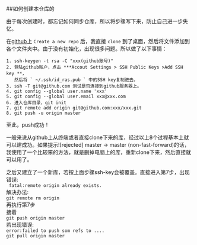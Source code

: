 ##如何创建本仓库的  

由于每次创建时，都忘记如何同步仓库，所以将步骤写下来，防止自己进一步失忆。  


在[github](https://www.github.com)上 `Create a new repo` 后，我直接 `clone` 到了桌面，然后将文件添加到各个文件夹中。由于没有初始化，出现很多问题。所以做了以下事情：  

	1. ssh-keygen -t rsa -C "xxx(github账号)"
	2. 登陆github账户，点击 ***Accout Settings > SSH Public Keys >Add SSH key **，
	   然后将 ` ~/.ssh/id_ras.pub ` 中的SSH key复制进去。
	3. ssh -T git@github.com 测试是否连接到github服务器上。
	4. git config --global user.name 'xxx'
	5. git config --global user.email xxx@xxx.com
	6. 进入仓库目录，git init
	7. git remote add origin git@github.com:xxx/xxx.git
	8. git push -u origin master 

至此，push成功！

一般来说从github上从终端或者直接clone下来的库，经过以上8个过程基本上就可以建成功。如果提示![rejected]	master -> master (non-fast-forward)的话，我使用了一个比较笨的方法，就是删掉电脑上的库，重新clone下来，然后直接就可以用了。


之后又建立了一个新库，若按上面步骤ssh-key会被覆盖。直接进入第7步，出现错误:  
` fatal:remote origin already exists.`    
解决办法:  
` git remote rm origin `  
再执行第7步  
接着  
` git push origin master `  
若出现错误:  
` error:failed to push som refs to .... `  
` git pull origin master `  


